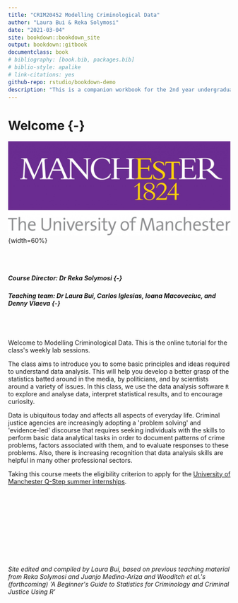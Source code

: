 ```yaml
--- 
title: "CRIM20452 Modelling Criminological Data"
author: "Laura Bui & Reka Solymosi"
date: "2021-03-04"
site: bookdown::bookdown_site
output: bookdown::gitbook
documentclass: book
# bibliography: [book.bib, packages.bib]
# biblio-style: apalike
# link-citations: yes
github-repo: rstudio/bookdown-demo
description: "This is a companion workbook for the 2nd year undergraduate module CRIM20452 Modelling Criminological Data at the University of Manchester"
---
```


# Welcome {-}

![](Images/UOM.jpg){width=60%}

<br>
<br>

##### Course Director: Dr Reka Solymosi {-}

##### Teaching team: Dr Laura Bui, Carlos Iglesias, Ioana Macoveciuc, and Denny Vlaeva {-}

<br>
<br>


Welcome to Modelling Criminological Data. This is the online tutorial for the class's weekly lab sessions.

The class aims to introduce you to some basic principles and ideas required to understand data analysis. This will help you develop a better grasp of the statistics batted around in the media, by politicians, and by scientists around a variety of issues. In this class, we use the data analysis software `R` to explore and analyse data, interpret statistical results, and to encourage curiosity.

Data is ubiquitous today and affects all aspects of everyday life. Criminal justice agencies are increasingly adopting a 'problem solving' and 'evidence-led' discourse that requires seeking individuals with the skills to perform basic data analytical tasks in order to document patterns of crime problems, factors associated with them, and to evaluate responses to these problems. Also, there is increasing recognition that data analysis skills are helpful in many other professional sectors.

Taking this course meets the eligibility criterion to apply for the [University of Manchester Q-Step summer internships](https://www.humanities.manchester.ac.uk/q-step/internships/).


<br>
<br>
<br>
<br>
<br>
<br>
<br>
<br>
<br>


*Site edited and compiled by Laura Bui, based on previous teaching material from Reka Solymosi and Juanjo Medina-Ariza and Wooditch et al.'s (forthcoming) 'A Beginner's Guide to Statistics for Criminology and Criminal Justice Using R'*
